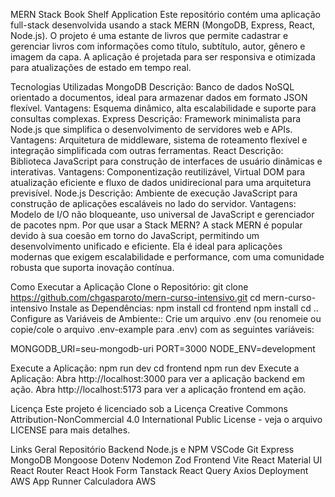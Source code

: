 MERN Stack Book Shelf Application
Este repositório contém uma aplicação full-stack desenvolvida usando a stack MERN (MongoDB, Express, React, Node.js). O projeto é uma estante de livros que permite cadastrar e gerenciar livros com informações como título, subtítulo, autor, gênero e imagem da capa. A aplicação é projetada para ser responsiva e otimizada para atualizações de estado em tempo real.

Tecnologias Utilizadas
MongoDB
Descrição: Banco de dados NoSQL orientado a documentos, ideal para armazenar dados em formato JSON flexível.
Vantagens: Esquema dinâmico, alta escalabilidade e suporte para consultas complexas.
Express
Descrição: Framework minimalista para Node.js que simplifica o desenvolvimento de servidores web e APIs.
Vantagens: Arquitetura de middleware, sistema de roteamento flexível e integração simplificada com outras ferramentas.
React
Descrição: Biblioteca JavaScript para construção de interfaces de usuário dinâmicas e interativas.
Vantagens: Componentização reutilizável, Virtual DOM para atualização eficiente e fluxo de dados unidirecional para uma arquitetura previsível.
Node.js
Descrição: Ambiente de execução JavaScript para construção de aplicações escaláveis no lado do servidor.
Vantagens: Modelo de I/O não bloqueante, uso universal de JavaScript e gerenciador de pacotes npm.
Por que usar a Stack MERN?
A stack MERN é popular devido à sua coesão em torno do JavaScript, permitindo um desenvolvimento unificado e eficiente. Ela é ideal para aplicações modernas que exigem escalabilidade e performance, com uma comunidade robusta que suporta inovação contínua.

Como Executar a Aplicação
Clone o Repositório:
git clone https://github.com/chgasparoto/mern-curso-intensivo.git
cd mern-curso-intensivo
Instale as Dependências:
npm install
cd frontend
npm install
cd ..
Configure as Variáveis de Ambiente::
Crie um arquivo .env (ou renomeie ou copie/cole o arquivo .env-example para .env) com as seguintes variáveis:

MONGODB_URI=seu-mongodb-uri
PORT=3000
NODE_ENV=development

Execute a Aplicação:
npm run dev
cd frontend
npm run dev
Execute a Aplicação:
Abra http://localhost:3000 para ver a aplicação backend em ação.
Abra http://localhost:5173 para ver a aplicação frontend em ação.

Licença
Este projeto é licenciado sob a Licença Creative Commons Attribution-NonCommercial 4.0 International Public License - veja o arquivo LICENSE para mais detalhes.

Links
Geral
Repositório
Backend
Node.js e NPM
VSCode
Git
Express
MongoDB
Mongoose
Dotenv
Nodemon
Zod
Frontend
Vite
React
Material UI
React Router
React Hook Form
Tanstack React Query
Axios
Deployment
AWS App Runner
Calculadora AWS
